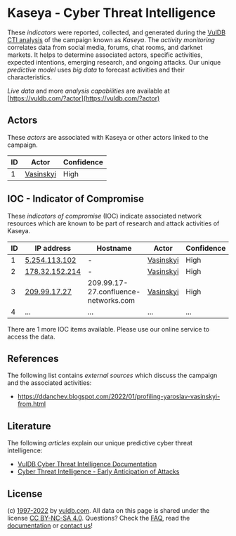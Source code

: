 # Kaseya - Cyber Threat Intelligence

These _indicators_ were reported, collected, and generated during the [VulDB CTI analysis](https://vuldb.com/?kb.cti) of the campaign known as _Kaseya_. The _activity monitoring_ correlates data from social media, forums, chat rooms, and darknet markets. It helps to determine associated actors, specific activities, expected intentions, emerging research, and ongoing attacks. Our unique _predictive model_ uses _big data_ to forecast activities and their characteristics.

_Live data_ and more _analysis capabilities_ are available at [https://vuldb.com/?actor](https://vuldb.com/?actor)

## Actors

These _actors_ are associated with Kaseya or other actors linked to the campaign.

ID | Actor | Confidence
-- | ----- | ----------
1 | [Vasinskyi](https://vuldb.com/?actor.vasinskyi) | High

## IOC - Indicator of Compromise

These _indicators of compromise_ (IOC) indicate associated network resources which are known to be part of research and attack activities of Kaseya.

ID | IP address | Hostname | Actor | Confidence
-- | ---------- | -------- | ----- | ----------
1 | [5.254.113.102](https://vuldb.com/?ip.5.254.113.102) | - | [Vasinskyi](https://vuldb.com/?actor.vasinskyi) | High
2 | [178.32.152.214](https://vuldb.com/?ip.178.32.152.214) | - | [Vasinskyi](https://vuldb.com/?actor.vasinskyi) | High
3 | [209.99.17.27](https://vuldb.com/?ip.209.99.17.27) | 209.99.17-27.confluence-networks.com | [Vasinskyi](https://vuldb.com/?actor.vasinskyi) | High
4 | ... | ... | ... | ...

There are 1 more IOC items available. Please use our online service to access the data.

## References

The following list contains _external sources_ which discuss the campaign and the associated activities:

* https://ddanchev.blogspot.com/2022/01/profiling-yaroslav-vasinskyi-from.html

## Literature

The following _articles_ explain our unique predictive cyber threat intelligence:

* [VulDB Cyber Threat Intelligence Documentation](https://vuldb.com/?kb.cti)
* [Cyber Threat Intelligence - Early Anticipation of Attacks](https://www.scip.ch/en/?labs.20201022)

## License

(c) [1997-2022](https://vuldb.com/?kb.changelog) by [vuldb.com](https://vuldb.com/?kb.about). All data on this page is shared under the license [CC BY-NC-SA 4.0](https://creativecommons.org/licenses/by-nc-sa/4.0/). Questions? Check the [FAQ](https://vuldb.com/?kb.faq), read the [documentation](https://vuldb.com/?kb) or [contact us](https://vuldb.com/?contact)!

